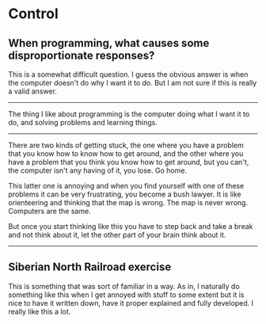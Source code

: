 
# Control

## When programming, what causes some disproportionate responses?
This is a somewhat difficult question.
I guess the obvious answer is when the computer doesn't do why I want it to do. But I am not sure if this is really a valid answer.

----
The thing I like about programming is the computer doing what I want it to do, and solving problems and learning things.

----

There are two kinds of getting stuck, the one where  you have a problem that you know how to know how to get around, and the other where you have a problem that you think you know how to get around, but you can't, the computer isn't any having of it, you lose. Go home.

This latter one is annoying and when you find yourself with one of these problems it can be very frustrating, you become a bush lawyer.
It is like orienteering and thinking that the map is wrong. The map is never wrong. Computers are the same.

But once you start thinking like this you have to step back and take a break and not think about it, let the other part of your brain think about it.

----

## Siberian North Railroad exercise

This is something that was sort of familiar in a way.
As in, I naturally do something like this when I get annoyed with stuff to some extent but it is nice to have it written down, have it proper explained and fully developed. I really like this a lot.
